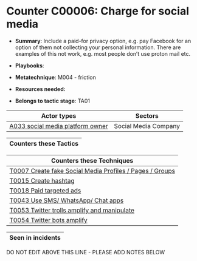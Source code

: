 # Counter C00006: Charge for social media

* **Summary**: Include a paid-for privacy option, e.g. pay Facebook for an option of them not collecting your personal information.  There are examples of this not work, e.g. most people don’t use proton mail etc. 

* **Playbooks**: 

* **Metatechnique**: M004 - friction

* **Resources needed:** 

* **Belongs to tactic stage**: TA01


| Actor types | Sectors |
| ----------- | ------- |
| [A033 social media platform owner](../actortypes/A033.md) | Social Media Company |



| Counters these Tactics |
| ---------------------- |



| Counters these Techniques |
| ------------------------- |
| [T0007 Create fake Social Media Profiles / Pages / Groups](../techniques/T0007.md) |
| [T0015 Create hashtag](../techniques/T0015.md) |
| [T0018 Paid targeted ads](../techniques/T0018.md) |
| [T0043 Use SMS/ WhatsApp/ Chat apps](../techniques/T0043.md) |
| [T0053 Twitter trolls amplify and manipulate](../techniques/T0053.md) |
| [T0054 Twitter bots amplify](../techniques/T0054.md) |



| Seen in incidents |
| ----------------- |


DO NOT EDIT ABOVE THIS LINE - PLEASE ADD NOTES BELOW